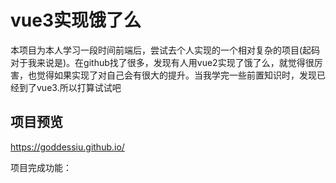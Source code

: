 # vue3实现饿了么
本项目为本人学习一段时间前端后，尝试去个人实现的一个相对复杂的项目(起码对于我来说是)。在github找了很多，发现有人用vue2实现了饿了么，就觉得很厉害，也觉得如果实现了对自己会有很大的提升。当我学完一些前置知识时，发现已经到了vue3.所以打算试试吧

## 项目预览
https://goddessiu.github.io/

项目完成功能：
